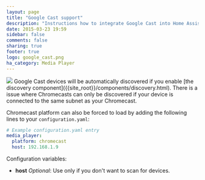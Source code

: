 ```yaml
---
layout: page
title: "Google Cast support"
description: "Instructions how to integrate Google Cast into Home Assistant."
date: 2015-03-23 19:59
sidebar: false
comments: false
sharing: true
footer: true
logo: google_cast.png
ha_category: Media Player
---
```


<img src='/images/supported_brands/google_cast.png' class='brand pull-right' />
Google Cast devices will be automatically discovered if you enable [the discovery component]({{site_root}}/components/discovery.html). There is a issue where Chromecasts can only be discovered if your device is connected to the same subnet as your Chromecast.

Chromecast platform can also be forced to load by adding the following lines to your `configuration.yaml`:

```yaml
# Example configuration.yaml entry
media_player:
  platform: chromecast
  host: 192.168.1.9
```

Configuration variables:

- **host** *Optional*: Use only if you don't want to scan for devices.

